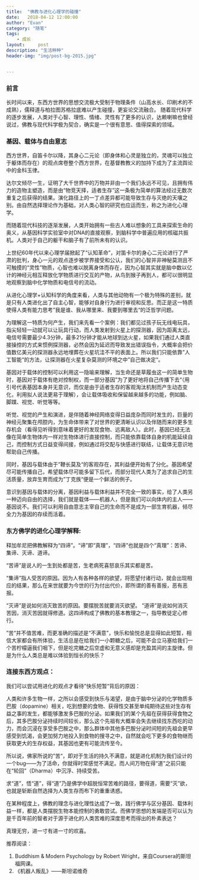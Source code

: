 ```yaml
---
title:  "佛教与进化心理学的碰撞"
date:   2018-04-12 12:00:00
author: "Evan"
category: "随笔"
tags:
    - 成长
layout:     post
description: "生活种种"
header-img: "img/post-bg-2015.jpg"


---
```


### 前言

长时间以来，东西方世界的思想交流极大受制于物理条件（山高水长、印刷术的不成熟），儒释道与柏拉图苏格拉底难以产生碰撞，更妄论交流融合。
随着现代科学的逐步发展，人类对于心智、理性、情绪、灵性有了更多的认识，达赖喇嘛也曾经说过，佛教与现代科学极为契合，确实是一个很有意思、值得探索的领域。

### 基因、载体与自由意志
西方世界，自笛卡尔以降，其身心二元论（即身体和心灵是独立的，灵魂可以独立于躯体而存在）的观点席卷整个西方世界，在基督教教义的加持下成为了主流舆论中的金科玉律。

达尔文倾尽一生，证明了大千世界中的万物并非由一个我们永远不可见，且拥有伟力的造物主塑造，而是由“物竞天择，适者生存”这一条极为简单的算法经过无数次重复之后获得的结果。演化路径上的一丁点差异都可能导致生存与灭绝的天壤之别。由自然选择理论作为基础，对人类心智的研究也应运而生，称之为进化心理学。

而随着现代科技的逐渐发展，人类开始拥有一些古人难以想象的工具来探索生命的奥义，从基因科学实验室中对DNA的直接观察，到脑科学中普遍应用的核磁共振机。人类对于自己的躯干和脑子有了前所未有的认识。

上世纪60年代以来心理学届掀起了“认知革命”，对笛卡尔的身心二元论进行了严肃的批判，身心一元的观点逐步被学界接受和公认，我们的心智并非神秘莫测且不可触摸的“灵性”物质，心智也难以脱离身体而存在，因为心智其实就是脑中数以亿计的神经元相互释放化学物质进行交互的产物，从鸟到猴子再到人，都可以很明显地观察到脑中化学物质和电信号的流动。

从进化心理学+认知科学的角度来看，人类与其他动物有一个极为特殊的差别，就是只有人类进化出了自主心智，能够对自身行为进行审视和反思。而正是这一特质使得人类有能力思考”我是谁、我从哪里来、我要到哪里去“的泛哲学问题。

为理解这一特质为何产生，我们来先看一个案例：我们都见过孩子玩无线电玩具，指尖轻轻一动就可以让玩具行动，而人类发射到火星上的探测器，因为距离太远，电信号需要最少4.3分钟，最多21分钟才能从地球到达火星，如果我们通过人类直接操控的方式来惯例探测器，必然会因为延迟而导致发出错误指令，大概率会把价值数亿美元的探测器永远地埋葬在火星坑洼不平的表面上。所以我们只能依靠”人工智能“的方法，让探测器在火星复杂莫测的环境之中”自己做决定“。

基因对于载体的控制可以利用这一隐喻来理解，当生命还是草履虫这一的简单生物时，基因对于载体有绝对控制权，而一部分基因”为了更好地将自己传播下去“（用引号代表基因本身并无意识，而仅是由于适者生存的客观淘汰机制而产生动态变化，利用拟人说法更易于理解），会让载体吸收和保留越来越多的功能，例如脑、脚蹼、视觉、听觉等等。

听觉、视觉的产生和演进，是伴随着神经网络变得日益庞杂而同时发生的，巨量的神经元聚集在颅腔内，为生命体带来了对世界的更清晰认识以及伴随而来的更多生存机会（看得见听得到意味着更好的发现食物、远离敌人）。此时，基因已经无法像在简单生物体内一样对生物体进行直接控制，而只能依靠载体自身的机能延续自己，而控制方式日益变得间接，例如通过将交配与快感进行联结，让载体无意识地帮助自己传播。

同时，基因与载体由于”鞭长莫及“的客观存在，其利益便开始有了分化。基因希望尽可能传播自己，希望载体尽可能多留下后代，而部分现代人类为了追求自己的生活质量，放弃生育而成为”丁克族“便是一个鲜活的例子。

意识到基因与载体的分离，基因利益与载体利益并不完全一致的事实，给了人类另一种迈向自由的选择，我们就是载体——机器人，但是我们可以向体内的主人——基因说不。我们可以利用自由意志主宰自己的生命而不是成为一部生育机器，倾尽全力为基因的存续而活着。

### 东方佛学的进化心理学解释:
释加牟尼把佛教解释为“四谛”。“谛”即“真理”，“四谛”也就是四个“真理”：苦谛、集谛、灭谛、道谛。

 “苦谛”是说人的一生到处都是苦，生老病死喜怒哀乐其实都是苦。

 “集谛”指人受苦的原因。因为人有各种各样的欲望，将愿望付诸行动，就会出现相应的结果，那么在来世就要为今世的行为付出代价，即所谓的善有善报，恶有恶报。

 “灭谛”是说如何消灭致苦的原因。要摆脱苦就要消灭欲望。 “道谛”是说如何消灭苦因，消灭苦因就得修道。这四谛构成了佛教的基本教理之一，指导教徒定心修行。

”苦“并不值苦难，而更准确的描述是“不满意”，快乐和愉悦总是显得如此短暂，相信大家都会有所体验，生活总是在给我们一小颗糖之后，可能不会立马塞给我们一个苦柠檬逼我们咽下，但是吃完糖之后空虚和无意义感却是充盈其间的主旋律。但是为什么人类总是难以体验到恒长的快乐？

### 连接东西方观点：
我们可以尝试用进化的观点才看待”快乐短暂“背后的原因：

人类和许多生物一样，之所以会感受到快乐与渴望，是由于脑中分泌的化学物质多巴胺（dopamine）相关，吃到想要的食物、获得性交甚至单纯期待这些对生存有益之事的发生，都能够激发多巴胺的分泌。如果我们的某个先祖在获得获得食物之后，其多巴胺分泌持续时间较长，那么这个先祖有大概率会失去继续找东西吃的动力，而会沉浸在享受多巴胺之中，那么群体中其他多巴胺分泌时间短的先祖会更早感受到饥渴，会更加努力地投入到食物的搜寻之中，自然就会吃下更多的食物继而获取更大的生存权益，其基因也更有可能流传至今。

所以说，佛家所说的”苦“，即对于生活的持久不满意，就是进化机制为我们设计的一个bug——为了活命，你就得时常感觉不满足。而人间万物在得“道”之前只能在“轮回”（Dharma）中沉浮、持续受苦。

求“道”，悟“道”，得“道”乃是佛学中超脱恒常苦难的路径，要得道，需要“灭”欲，也就是斩断自然选择为人类生存而布下的重重诱惑。

在某种程度上，佛教的理念与进化理性达成了一致，践行佛学与区分基因、载体利益一样，都是人类摆脱生物本能控制的勇敢尝试。而佛学思想的发端是否可以认为是千百年前的智者对于源于进化的人类苦难的深度思考而得出的朴素表达？

真理无穷，进一寸有进一寸的欢喜。

推荐阅读：

1. Buddhism & Modern Psychology by Robert Wright，来自Coursera的斯坦福网课。
2.  《机器人叛乱》——斯坦诺维奇
